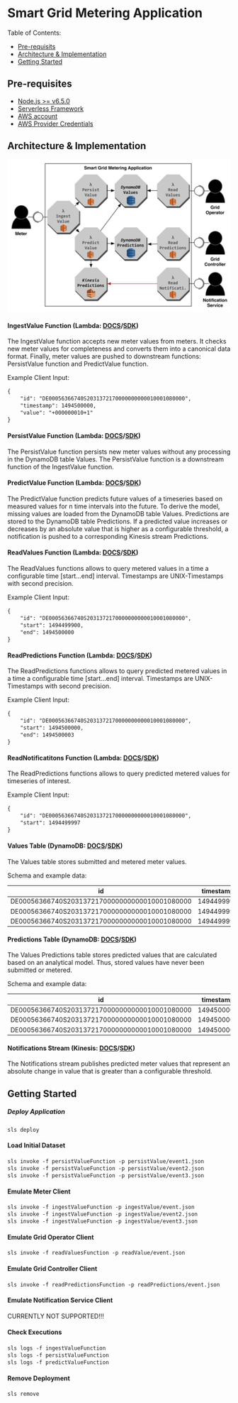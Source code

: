 # Smart Grid Metering Application

Table of Contents:
+ [Pre-requisits](#prerequisits)
+ [Architecture & Implementation](#architecture)
+ [Getting Started](#gettingstarted)


## <a name="prerequisits"></a> Pre-requisites
+ [Node.js >= v6.5.0](https://nodejs.org/en/)
+ [Serverless Framework](https://serverless.com/)
+ [AWS account](https://aws.amazon.com/)
+ [AWS Provider Credentials](https://serverless.comaws )

## <a name="architecture"></a> Architecture & Implementation

![SMGA Architecture](./documentation/sgma-architecture.jpg)

#### IngestValue Function (Lambda: [DOCS](https://aws.amazon.com/de/documentation/lambda/)/[SDK](http://docs.aws.amazon.com/AWSJavaScriptSDK/latest/AWS/Lambda.html))
The IngestValue function accepts new meter values from meters. It checks
 new meter values for completeness and converts them into a canonical
 data format. Finally, meter values are pushed to downstream functions:
 PersistValue function and PredictValue function.

Example Client Input:
```
{
    "id": "DE00056366740S2031372170000000000010001080000",
    "timestamp": 1494500000,
    "value": "+000000010+1"
}
```

#### PersistValue Function (Lambda: [DOCS](https://aws.amazon.com/de/documentation/lambda/)/[SDK](http://docs.aws.amazon.com/AWSJavaScriptSDK/latest/AWS/Lambda.html))
The PersistValue function persists new meter values without any
processing in the DynamoDB table Values. The PersistValue function is a
downstream function of the IngestValue function.

#### PredictValue Function (Lambda: [DOCS](https://aws.amazon.com/de/documentation/lambda/)/[SDK](http://docs.aws.amazon.com/AWSJavaScriptSDK/latest/AWS/Lambda.html))
The PredictValue function predicts future values of a timeseries based
on measured values for n time intervals into the future. To derive
the model, missing values are loaded from the DynamoDB table Values.
Predictions are stored to the DynamoDB table Predictions. If a predicted
value increases or decreases by an absolute value that is higher as a
configurable threshold, a notification is pushed to a corresponding
Kinesis stream Predictions.

#### ReadValues Function (Lambda: [DOCS](https://aws.amazon.com/de/documentation/lambda/)/[SDK](http://docs.aws.amazon.com/AWSJavaScriptSDK/latest/AWS/Lambda.html))
The ReadValues functions allows to query metered values in a time a
configurable time [start...end] interval. Timestamps are UNIX-Timestamps
with second precision.

Example Client Input:
```
{
    "id": "DE00056366740S2031372170000000000010001080000",
    "start": 1494499900,
    "end": 1494500000
}
```

#### ReadPredictions Function (Lambda: [DOCS](https://aws.amazon.com/de/documentation/lambda/)/[SDK](http://docs.aws.amazon.com/AWSJavaScriptSDK/latest/AWS/Lambda.html))
The ReadPredictions functions allows to query predicted metered values
in a time a configurable time [start...end] interval. Timestamps are
UNIX-Timestamps with second precision.

Example Client Input:
```
{
    "id": "DE00056366740S2031372170000000000010001080000",
    "start": 1494500000,
    "end": 1494500003
}
```

#### ReadNotificatitons Function (Lambda: [DOCS](https://aws.amazon.com/de/documentation/lambda/)/[SDK](http://docs.aws.amazon.com/AWSJavaScriptSDK/latest/AWS/Lambda.html))
The ReadPredictions functions allows to query predicted metered values
for timeseries of interest.

Example Client Input:
```
{
    "id": "DE00056366740S2031372170000000000010001080000",
    "start": 1494499997
}
```

#### Values Table (DynamoDB: [DOCS](https://aws.amazon.com/de/documentation/dynamodb/)/[SDK](http://docs.aws.amazon.com/AWSJavaScriptSDK/latest/AWS/DynamoDB.html))

The Values table stores submitted and metered meter values.

Schema and example data:

| id                                            | timestamp  | value        |
| --------------------------------------------- |:----------:| ------------:|
| DE00056366740S2031372170000000000010001080000 | 1494499997 | +000000010+1 |
| DE00056366740S2031372170000000000010001080000 | 1494499998 | +000000040+1 |
| DE00056366740S2031372170000000000010001080000 | 1494499999 | +000000010+1 |


#### Predictions Table (DynamoDB: [DOCS](https://aws.amazon.com/de/documentation/dynamodb/)/[SDK](http://docs.aws.amazon.com/AWSJavaScriptSDK/latest/AWS/DynamoDB.html))

The Values Predictions table stores predicted values that are calculated
based on an analytical model. Thus, stored values have never been
submitted or metered.

Schema and example data:

| id                                            | timestamp  | value        |
| --------------------------------------------- |:----------:| ------------:|
| DE00056366740S2031372170000000000010001080000 | 1494500001 | +000000010+1 |
| DE00056366740S2031372170000000000010001080000 | 1494500002 | +000000040+1 |
| DE00056366740S2031372170000000000010001080000 | 1494500003 | +000000010+1 |

#### Notifications Stream (Kinesis: [DOCS](https://aws.amazon.com/de/documentation/kinesis/)/[SDK](http://docs.aws.amazon.com/AWSJavaScriptSDK/latest/AWS/Kinesis.html))
The Notifications stream publishes predicted meter values that represent
an absolute change in value that is greater than a configurable threshold.

## <a name="gettingstarted"></a> Getting Started

##### Deploy Application
```
sls deploy
```

#### Load Initial Dataset
```
sls invoke -f persistValueFunction -p persistValue/event1.json
sls invoke -f persistValueFunction -p persistValue/event2.json
sls invoke -f persistValueFunction -p persistValue/event3.json
```

#### Emulate Meter Client
```
sls invoke -f ingestValueFunction -p ingestValue/event.json
sls invoke -f ingestValueFunction -p ingestValue/event2.json
sls invoke -f ingestValueFunction -p ingestValue/event3.json
```

#### Emulate Grid Operator Client
```
sls invoke -f readValuesFunction -p readValue/event.json
```

#### Emulate Grid Controller Client
```
sls invoke -f readPredictionsFunction -p readPredictions/event.json
```

#### Emulate Notification Service Client
CURRENTLY NOT SUPPORTED!!!

#### Check Executions
```
sls logs -f ingestValueFunction
sls logs -f persistValueFunction
sls logs -f predictValueFunction
```

#### Remove Deployment
```
sls remove
```